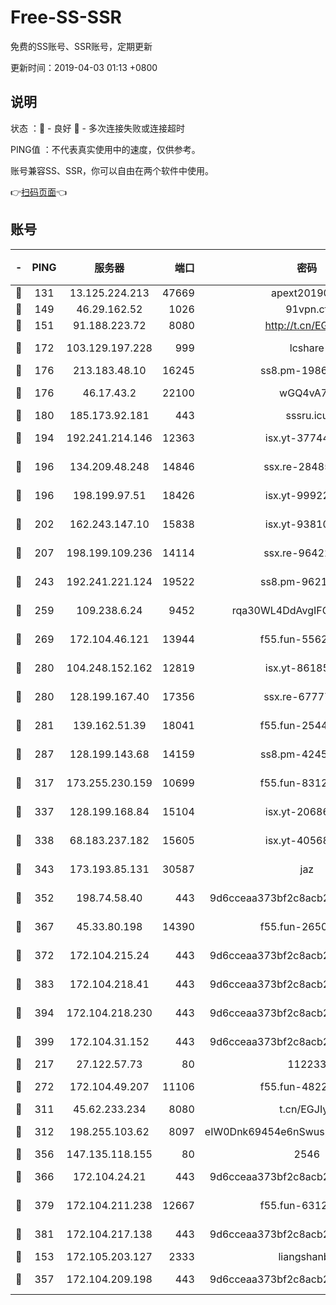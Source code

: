 # Free-SS-SSR

免费的SS账号、SSR账号，定期更新

更新时间：2019-04-03 01:13 +0800

## 说明

状态     ：🙂 - 良好 🙁 - 多次连接失败或连接超时

PING值   ：不代表真实使用中的速度，仅供参考。

账号兼容SS、SSR，你可以自由在两个软件中使用。

👉[扫码页面](https://liesauer.github.io/Free-SS-SSR/)👈

## 账号

|-|PING|服务器|端口|密码|加密方式|区域|
|:----:|:----:|:-----:|-----:|:----:|:----:|:----:|
|🙂|131|13.125.224.213|47669|apext2019001|chacha20|KR|
|🙂|149|46.29.162.52|1026|91vpn.cf|rc4-md5|RU|
|🙂|151|91.188.223.72|8080|http://t.cn/EGJIyrl|rc4-md5|RU|
|🙂|172|103.129.197.228|999|lcshare|aes-256-cfb|US|
|🙂|176|213.183.48.10|16245|ss8.pm-19866827|rc4-md5|RU|
|🙂|176|46.17.43.2|22100|wGQ4vA7D|aes-256-gcm|RU|
|🙂|180|185.173.92.181|443|sssru.icu|rc4-md5|RU|
|🙂|194|192.241.214.146|12363|isx.yt-37744091|aes-256-cfb|US|
|🙂|196|134.209.48.248|14846|ssx.re-28485057|aes-256-cfb|US|
|🙂|196|198.199.97.51|18426|isx.yt-99922501|aes-256-cfb|US|
|🙂|202|162.243.147.10|15838|isx.yt-93810890|aes-256-cfb|US|
|🙂|207|198.199.109.236|14114|ssx.re-96422540|aes-256-cfb|US|
|🙂|243|192.241.221.124|19522|ss8.pm-96213519|aes-256-cfb|US|
|🙂|259|109.238.6.24|9452|rqa30WL4DdAvgIFG6Fs3znzTa|aes-256-cfb|FR|
|🙂|269|172.104.46.121|13944|f55.fun-55622382|aes-256-cfb|SG|
|🙂|280|104.248.152.162|12819|isx.yt-86185097|aes-256-cfb|SG|
|🙂|280|128.199.167.40|17356|ssx.re-67777927|aes-256-cfb|SG|
|🙂|281|139.162.51.39|18041|f55.fun-25447232|aes-256-cfb|SG|
|🙂|287|128.199.143.68|14159|ss8.pm-42455845|aes-256-cfb|SG|
|🙂|317|173.255.230.159|10699|f55.fun-83126038|aes-256-cfb|US|
|🙂|337|128.199.168.84|15104|isx.yt-20686254|aes-256-cfb|SG|
|🙂|338|68.183.237.182|15605|isx.yt-40568030|aes-256-cfb|SG|
|🙂|343|173.193.85.131|30587|jaz|aes-256-cfb|US|
|🙂|352|198.74.58.40|443|9d6cceaa373bf2c8acb22e60b6a58be6|aes-256-cfb|US|
|🙂|367|45.33.80.198|14390|f55.fun-26508924|aes-256-cfb|US|
|🙂|372|172.104.215.24|443|9d6cceaa373bf2c8acb22e60b6a58be6|aes-256-cfb|US|
|🙂|383|172.104.218.41|443|9d6cceaa373bf2c8acb22e60b6a58be6|aes-256-cfb|US|
|🙂|394|172.104.218.230|443|9d6cceaa373bf2c8acb22e60b6a58be6|aes-256-cfb|US|
|🙂|399|172.104.31.152|443|9d6cceaa373bf2c8acb22e60b6a58be6|aes-256-cfb|US|
|🙂|217|27.122.57.73|80|112233|chacha20|HK|
|🙂|272|172.104.49.207|11106|f55.fun-48229591|aes-256-cfb|SG|
|🙂|311|45.62.233.234|8080|t.cn/EGJIyrl|rc4-md5|CA|
|🙂|312|198.255.103.62|8097|eIW0Dnk69454e6nSwuspv9DmS201tQ0D|aes-256-cfb|US|
|🙂|356|147.135.118.155|80|2546|chacha20|US|
|🙂|366|172.104.24.21|443|9d6cceaa373bf2c8acb22e60b6a58be6|aes-256-cfb|US|
|🙂|379|172.104.211.238|12667|f55.fun-63129226|aes-256-cfb|US|
|🙂|381|172.104.217.138|443|9d6cceaa373bf2c8acb22e60b6a58be6|aes-256-cfb|US|
|🙁|153|172.105.203.127|2333|liangshanbo|chacha20|JP|
|🙁|357|172.104.209.198|443|9d6cceaa373bf2c8acb22e60b6a58be6|aes-256-cfb|US|
